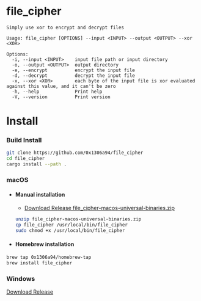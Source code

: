 # file_cipher

```shell
Simply use xor to encrypt and decrypt files

Usage: file_cipher [OPTIONS] --input <INPUT> --output <OUTPUT> --xor <XOR>

Options:
  -i, --input <INPUT>    input file path or input directory
  -o, --output <OUTPUT>  output directory
  -e, --encrypt          encrypt the input file
  -d, --decrypt          decrypt the input file
  -x, --xor <XOR>        each byte of the input file is xor evaluated against this value, and it can't be zero
  -h, --help             Print help
  -V, --version          Print version
```

# Install

### Build Install
```bash
git clone https://github.com/0x1306a94/file_cipher
cd file_cipher
cargo install --path .
```

### macOS
  - #### Manual installation
    * [Download Release file_cipher-macos-universal-binaries.zip](https://github.com/0x1306a94/file_cipher/releases)
    ```sh
    unzip file_cipher-macos-universal-binaries.zip
    cp file_cipher /usr/local/bin/file_cipher
    sudo chmod +x /usr/local/bin/file_cipher
    ```
  - #### Homebrew installation
  ```sh
  brew tap 0x1306a94/homebrew-tap
  brew install file_cipher
  ```

### Windows
[Download Release](https://github.com/0x1306a94/file_cipher/releases)